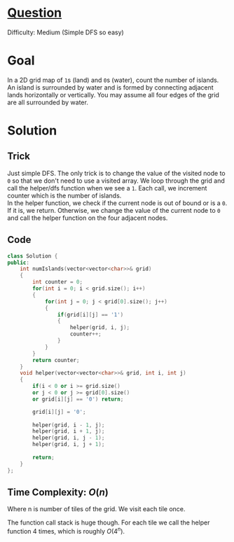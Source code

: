 # [Question](https://leetcode.com/problems/number-of-islands/)
Difficulty: Medium (Simple DFS so easy)
# Goal
In a 2D grid map of `1`s (land) and `0`s (water), count the number of islands. An island is surrounded by water and is formed by connecting adjacent lands horizontally or vertically. You may assume all four edges of the grid are all surrounded by water.
# Solution
## Trick
Just simple DFS. The only trick is to change the value of the visited node to `0` so that we don't need to use a visited array. We loop through the grid and call the helper/dfs function when we see a `1`. Each call, we increment counter which is the number of islands.   
In the helper function, we check if the current node is out of bound or is a `0`. If it is, we return. Otherwise, we change the value of the current node to `0` and call the helper function on the four adjacent nodes.
## Code
```cpp
class Solution {
public:
    int numIslands(vector<vector<char>>& grid) 
    {
        int counter = 0;
        for(int i = 0; i < grid.size(); i++)
        {
            for(int j = 0; j < grid[0].size(); j++)
            {
                if(grid[i][j] == '1')
                {
                    helper(grid, i, j);
                    counter++;
                }
            }
        }
        return counter;
    }
    void helper(vector<vector<char>>& grid, int i, int j)
    {
        if(i < 0 or i >= grid.size() 
        or j < 0 or j >= grid[0].size()
        or grid[i][j] == '0') return;

        grid[i][j] = '0';
        
        helper(grid, i - 1, j);
        helper(grid, i + 1, j);
        helper(grid, i, j - 1);
        helper(grid, i, j + 1);
        
        return;
    }
};
```
## Time Complexity: $O(n)$
Where n is number of tiles of the grid. We visit each tile once.

The function call stack is huge though. For each tile we call the helper function 4 times, which is roughly $O(4^n)$. 